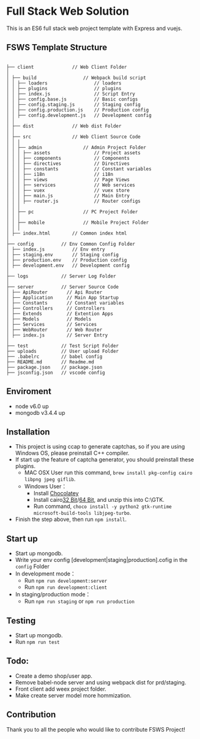 # Full Stack Web Solution

This is an ES6 full stack web project template with Express and vuejs.

## FSWS Template Structure
```

├── client              // Web Client Folder
│
│ ├── build                 // Webpack build script
│ │ ├── loaders                 // loaders
│ │ ├── plugins                 // plugins
│ │ ├── index.js                // Script Entry
│ │ ├── config.base.js          // Basic configs
│ │ ├── config.staging.js       // Staging config
│ │ ├── config.production.js    // Production config
│ │ ├── config.development.js   // Development config
│ │
│ ├── dist              // Web dist Folder
│ │
│ ├── src               // Web Client Source Code
│ │ │
│ │ ├── admin               // Admin Project Folder
│ │ │ ├── assets                // Project assets
│ │ │ ├── components            // Components
│ │ │ ├── directives            // Directives
│ │ │ ├── constants             // Constant variables
│ │ │ ├── i18n                  // i18n
│ │ │ ├── views                 // Page Views
│ │ │ ├── services              // Web services
│ │ │ ├── vuex                  // vuex store
│ │ │ ├── main.js               // Main Entry
│ │ │ ├── router.js             // Router configs
│ │ │
│ │ ├── pc                  // PC Project Folder
│ │ │
│ │ ├── mobile              // Mobile Project Folder
│ │ │
│ ├── index.html        // Common index html
│
├── config          // Env Common Config Folder
│ ├── index.js          // Env entry
│ ├── staging.env       // Staging config
│ ├── production.env    // Production config
│ ├── development.env   // Development config
│
├── logs            // Server Log Folder
│
├── server          // Server Source Code
│ ├── ApiRouter       // Api Router
│ ├── Application     // Main App Startup
│ ├── Constants       // Constant variables
│ ├── Controllers     // Controllers
│ ├── Extends         // Extention Apps
│ ├── Models          // Models
│ ├── Services        // Services
│ ├── WebRouter       // Web Router
│ ├── index.js        // Server Entry
│
├── test            // Test Script Folder
├── uploads         // User upload Folder
├── .babelrc        // babel config
├── README.md       // Readme.md
├── package.json    // package.json
├── jsconfig.json   // vscode config

```

## Enviroment

- node v6.0 up
- mongodb v3.4.4 up

## Installation

- This project is using ccap to generate captchas, so if you are using Windows OS, please preinstall C++ compiler.
- If start up the feature of captcha generator, you should preinstall these plugins.
  - MAC OSX User run this command, `brew install pkg-config cairo libpng jpeg giflib`.
  - Windows User：
    - Install [Chocolatey](https://chocolatey.org/)
    - Install cairo[32 Bit](http://ftp.gnome.org/pub/GNOME/binaries/win32/gtk+/2.24/gtk+-bundle_2.24.10-20120208_win32.zip)/[64 Bit](http://ftp.gnome.org/pub/GNOME/binaries/win64/gtk+/2.22/gtk+-bundle_2.22.1-20101229_win64.zip), and unzip this into C:\GTK.
    - Run command, `choco install -y python2 gtk-runtime microsoft-build-tools libjpeg-turbo`.
- Finish the step above, then run `npm install`.

## Start up

- Start up mongodb.
- Write your env config [development|staging|production].cofig in the `config` Folder
- In development mode：
  - Run `npm run development:server`
  - Run `npm run development:client`
- In staging/production mode：
  - Run `npm run staging` or `npm run production`
  
## Testing

- Start up mongodb.
- Run `npm run test`

## Todo:
- Create a demo shop/user app.
- Remove babel-node server and using webpack dist for prd/staging.
- Front client add weex project folder.
- Make create server model more hommization.

## Contribution

Thank you to all the people who would like to contribute  FSWS Project!